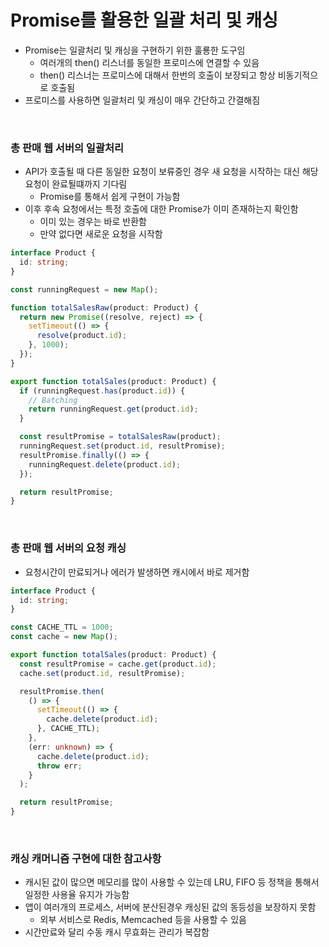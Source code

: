 # Promise를 활용한 일괄 처리 및 캐싱

- Promise는 일괄처리 및 캐싱을 구현하기 위한 훌룡한 도구임
  - 여러개의 then() 리스너를 동일한 프로미스에 연결할 수 있음
  - then() 리스너는 프로미스에 대해서 한번의 호출이 보장되고 항상 비동기적으로 호출됨
- 프로미스를 사용하면 일괄처리 및 캐싱이 매우 간단하고 간결해짐

<br/>

### 총 판매 웹 서버의 일괄처리

- API가 호출될 때 다른 동일한 요청이 보류중인 경우 새 요청을 시작하는 대신 해당 요청이 완료될떄까지 기다림
  - Promise를 통해서 쉽게 구현이 가능함
- 이후 후속 요청에서는 특정 호출에 대한 Promise가 이미 존재하는지 확인함
  - 이미 있는 경우는 바로 반환함
  - 만약 없다면 새로운 요청을 시작함

```ts
interface Product {
  id: string;
}

const runningRequest = new Map();

function totalSalesRaw(product: Product) {
  return new Promise((resolve, reject) => {
    setTimeout(() => {
      resolve(product.id);
    }, 1000);
  });
}

export function totalSales(product: Product) {
  if (runningRequest.has(product.id)) {
    // Batching
    return runningRequest.get(product.id);
  }

  const resultPromise = totalSalesRaw(product);
  runningRequest.set(product.id, resultPromise);
  resultPromise.finally(() => {
    runningRequest.delete(product.id);
  });

  return resultPromise;
}
```

<br/>

### 총 판매 웹 서버의 요청 캐싱

- 요청시간이 만료되거나 에러가 발생하면 캐시에서 바로 제거함

```ts
interface Product {
  id: string;
}

const CACHE_TTL = 1000;
const cache = new Map();

export function totalSales(product: Product) {
  const resultPromise = cache.get(product.id);
  cache.set(product.id, resultPromise);

  resultPromise.then(
    () => {
      setTimeout(() => {
        cache.delete(product.id);
      }, CACHE_TTL);
    },
    (err: unknown) => {
      cache.delete(product.id);
      throw err;
    }
  );

  return resultPromise;
}
```

<br/>

### 캐싱 캐머니즘 구현에 대한 참고사항

- 캐시된 값이 많으면 메모리를 많이 사용할 수 있는데 LRU, FIFO 등 정책을 통해서 일정한 사용율 유지가 가능함
- 앱이 여러개의 프로세스, 서버에 분산된경우 캐싱된 값의 동등성을 보장하지 못함
  - 외부 서비스로 Redis, Memcached 등을 사용할 수 있음
- 시간만료와 달리 수동 캐시 무효화는 관리가 복잡함
